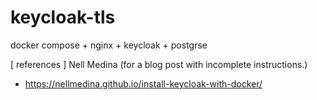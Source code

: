 # keycloak-tls
docker compose + nginx + keycloak + postgrse


[ references ]
Nell Medina (for a blog post with incomplete instructions.)
- https://nellmedina.github.io/install-keycloak-with-docker/
